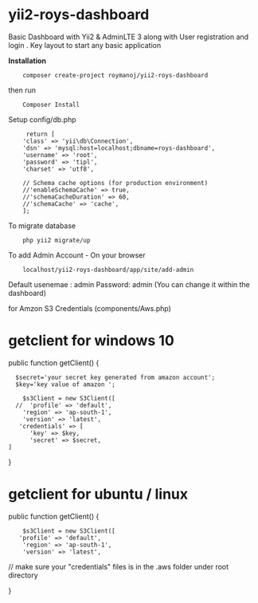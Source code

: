 # yii2-roys-dashboard
Basic Dashboard with Yii2 &amp; AdminLTE 3 along with User registration and login . Key layout to start any basic application

**Installation**

        composer create-project roymanoj/yii2-roys-dashboard

then run

        Composer Install


Setup config/db.php

         return [
        'class' => 'yii\db\Connection',
        'dsn' => 'mysql:host=localhost;dbname=roys-dashboard',
        'username' => 'root',
        'password' => 'tipl',
        'charset' => 'utf8',

        // Schema cache options (for production environment)
        //'enableSchemaCache' => true,
        //'schemaCacheDuration' => 60,
        //'schemaCache' => 'cache',
        ];



 To migrate database       

        php yii2 migrate/up



To add Admin Account - On your browser

        localhost/yii2-roys-dashboard/app/site/add-admin

Default usenemae : admin Password: admin (You can change it within the dashboard)


for Amzon S3 Credentials (components/Aws.php)



getclient for windows 10
===========================

  public function getClient() { 

      $secret='your secret key generated from amazon account';
      $key='key value of amazon ';
    
        $s3Client = new S3Client([
      //  'profile' => 'default',
        'region' => 'ap-south-1',
        'version' => 'latest',
       'credentials' => [
          'key' => $key,
          'secret' => $secret,
    ]

  }




getclient for ubuntu / linux
===========================

public function getClient() { 

    
   
        $s3Client = new S3Client([
       'profile' => 'default',
        'region' => 'ap-south-1',
        'version' => 'latest',

// make sure your "credentials" files is in the .aws folder under root directory


}  

